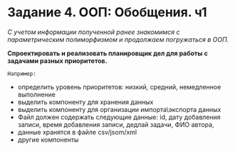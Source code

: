 # Задание 4. ООП: Обобщения. ч1

*С учетом информации полученной ранее знакомимся с параметрическим полиморфизмом и продолжаем погружаться в ООП.*

**Спроектировать и реализовать планировщик дел для работы с задачами разных приоритетов.**

`Например:`

* определить уровень приоритетов: низкий, средний, немедленное выполнение
* выделить компоненту для хранения данных
* выделить компоненту для организации импорта\экспорта данных
* Файл должен содержать следующие данные: id, дату добавления записи, время добавления записи, дедлай задачи, ФИО автора,
* данные хранятся в файле csv/jsom/xml
* другие компоненты